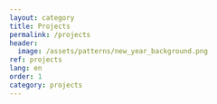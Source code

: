 ```yaml
---
layout: category
title: Projects
permalink: /projects
header:
  image: /assets/patterns/new_year_background.png
ref: projects
lang: en
order: 1
category: projects
---
```


<div>&nbsp;</div>

